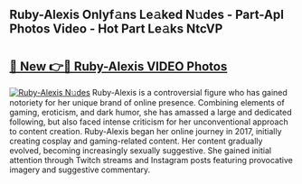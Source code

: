 ## Ruby-Alexis Onlyf𝚊ns Le𝚊ked N𝚞des - Part-ApI Photos Video - Hot Part Le𝚊ks NtcVP

# <h2><a href="http://ab97393.deff.icu/?id=Ruby-Alexis">🔗 New 👉🔴 Ruby-Alexis VIDEO Photos</a></h2>

[![Ruby-Alexis N𝚞des](https://i.imgur.com/rIISA9y.gif)](http://ab97393.deff.icu/?id=Ruby-Alexis)
Ruby-Alexis is a controversial figure who has gained notoriety for her unique brand of online presence. Combining elements of gaming, eroticism, and dark humor, she has amassed a large and dedicated following, but also faced intense criticism for her unconventional approach to content creation. Ruby-Alexis began her online journey in 2017, initially creating cosplay and gaming-related content. Her content gradually evolved, becoming increasingly sexually suggestive. She gained initial attention through Twitch streams and Instagram posts featuring provocative imagery and suggestive commentary.
